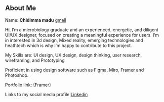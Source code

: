 ## About Me

Name: **Chidimma madu**
[gmail](maduchidimma13@gmail.com)

Hi, I’m a microbiology graduate and an experienced, energetic, and diligent UI/UX designer, focused on creating a meaningful experience for users. 
I’m in interested in 3d design, Mixed reality, emerging technologies and heathtech which is why I’m happy to contribute to this project.

My Skills are: UI design, UX design, design thinking, user research, wireframing, and Prototyping 

Proficient in using design software such as Figma, Miro, Framer and Photoshop.

Portfolio link: 
{Framer} 

Links to my social media profile
[Linkedin](https://www.linkedin.com/in/chidimmamadu/) 
